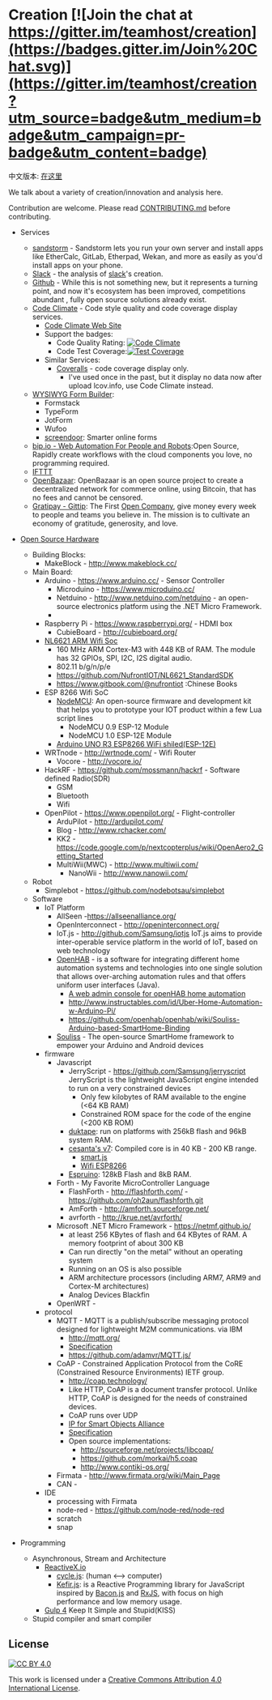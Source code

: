 # Creation [![Join the chat at https://gitter.im/teamhost/creation](https://badges.gitter.im/Join%20Chat.svg)](https://gitter.im/teamhost/creation?utm_source=badge&utm_medium=badge&utm_campaign=pr-badge&utm_content=badge)

中文版本: [在这里](README.cn.md)

We talk about a variety of creation/innovation and analysis here.

Contribution are welcome. Please read [CONTRIBUTING.md][contributing] before contributing.

* Services
  * [sandstorm](https://sandstorm.io) - Sandstorm lets you run your own server and install apps like EtherCalc, GitLab, Etherpad, Wekan, and more as easily as you'd install apps on your phone.
  * [Slack](service/slack.md) - the analysis of [slack][slack]'s creation.
  * [Github](https://github.com) - While this is not something new, but it represents a turning point, and now it's ecosystem has been improved, competitions abundant , fully open source solutions already exist.
  * [Code Climate](service/codeclimate.md) - Code style quality and code coverage display services.
    * [Code Climate Web Site][codeclimate]
    * Support the badges:
      * Code Quality Rating: [![Code Climate](https://codeclimate.com/github/snowyu/property-manager.js/badges/gpa.svg)](https://codeclimate.com/github/snowyu/property-manager.js)
      * Code Test Coverage:[![Test Coverage](https://codeclimate.com/github/snowyu/property-manager.js/badges/coverage.svg)](https://codeclimate.com/github/snowyu/property-manager.js/coverage)
    * Similar Services:
      * [Coveralls](https://coveralls.io/) - code coverage display only.
        * I've used once in the past, but it display no data now after upload lcov.info, use Code Climate instead.
  * [WYSIWYG Form Builder]():
    * Formstack
    * TypeForm
    * JotForm
    * Wufoo
    * [screendoor](http://www.dobt.co/screendoor/): Smarter online forms
  * [bip.io - Web Automation For People and Robots](https://bip.io/):Open Source, Rapidly create workflows with the cloud components you love, no programming required.
  * [IFTTT](https://ifttt.com/)
  * [OpenBazaar](https://openbazaar.org/): OpenBazaar is an open source project to create a decentralized network for commerce online, using Bitcoin, that has no fees and cannot be censored.
  * [Gratipay - Gittip](https://gratipay.com): The First [Open Company][OpenCompany], give money every week to people and teams you believe in. The mission is to cultivate an economy of gratitude, generosity, and love.
* [Open Source Hardware](https://en.wikipedia.org/wiki/Open-source_hardware)
  * Building Blocks:
    * MakeBlock - http://www.makeblock.cc/
  * Main Board:
    * Arduino - https://www.arduino.cc/ - Sensor Controller
      * Microduino - https://www.microduino.cc/
      * Netduino - http://www.netduino.com/netduino - an open-source electronics platform using the .NET Micro Framework.
      *
    * Raspberry Pi - https://www.raspberrypi.org/ - HDMI box
      * CubieBoard - http://cubieboard.org/
    * [NL6621 ARM Wifi Soc](http://www.nufrontsoft.com/index.php/project/index/id/30.html)
      * 160 MHz ARM Cortex-M3 with 448 KB of RAM. The module has 32 GPIOs, SPI, I2C, I2S digital audio.
      * 802.11 b/g/n/p/e
      * https://github.com/NufrontIOT/NL6621_StandardSDK
      * https://www.gitbook.com/@nufrontiot :Chinese Books
    * ESP 8266 Wifi SoC
      * [NodeMCU](http://www.nodemcu.com/): An open-source firmware and development kit that helps you to prototype your IOT product within a few Lua script lines
        * NodeMCU 0.9 ESP-12 Module
        * NodeMCU 1.0 ESP-12E Module
      * [Arduino UNO R3 ESP8266 WiFi shiled(ESP-12E)](https://item.taobao.com/item.htm?id=521217451908)
    * WRTnode - http://wrtnode.com/ - Wifi Router
      * Vocore - http://vocore.io/
    * HackRF - https://github.com/mossmann/hackrf - Software defined Radio(SDR)
      * GSM
      * Bluetooth
      * Wifi
    * OpenPilot - https://www.openpilot.org/ - Flight-controller
      * ArduPilot - http://ardupilot.com/
      * Blog - http://www.rchacker.com/
      * KK2 - https://code.google.com/p/nextcopterplus/wiki/OpenAero2_Getting_Started
      * MultiWii(MWC) - http://www.multiwii.com/
        * NanoWii - http://www.nanowii.com/
  * Robot
    * Simplebot - https://github.com/nodebotsau/simplebot
  * Software
    * IoT Platform
      * AllSeen -https://allseenalliance.org/
      * OpenInterconnect - http://openinterconnect.org/
      * IoT.js - http://github.com/Samsung/iotjs
        IoT.js aims to provide inter-operable service platform in the world of IoT, based on web technology
      * [OpenHAB](http://www.openhab.org/) - is a software for integrating different home automation systems and technologies into one single solution that allows over-arching automation rules and that offers uniform user interfaces (Java).
        * [A web admin console for openHAB home automation](https://github.com/cdjackson/HABmin)
        * http://www.instructables.com/id/Uber-Home-Automation-w-Arduino-Pi/
        * https://github.com/openhab/openhab/wiki/Souliss-Arduino-based-SmartHome-Binding
      * [Souliss](http://souliss.net/) - The open-source SmartHome framework to empower your Arduino and Android devices
    * firmware
      * Javascript
        * JerryScript - https://github.com/Samsung/jerryscript
          JerryScript is the lightweight JavaScript engine intended to run on a very constrained devices
          * Only few kilobytes of RAM available to the engine (<64 KB RAM)
          * Constrained ROM space for the code of the engine (<200 KB ROM)
        * [duktape](https://github.com/svaarala/duktape): run on platforms with 256kB flash and 96kB system RAM.
        * [cesanta's v7](https://github.com/cesanta/v7): Compiled core is in 40 KB - 200 KB range.
          * [smart.js](https://github.com/cesanta/smart.js)
          * [Wifi ESP8266](http://espressif.com/en/products/esp8266/)
        * [Espruino](https://github.com/espruino/Espruino): 128kB Flash and 8kB RAM.
      * Forth - My Favorite MicroController Language
        * FlashForth - http://flashforth.com/ - https://github.com/oh2aun/flashforth.git
        * AmForth - http://amforth.sourceforge.net/
        * avrforth - http://krue.net/avrforth/
      * Microsoft .NET Micro Framework - https://netmf.github.io/
        * at least 256 KBytes of flash and 64 KBytes of RAM. A memory footprint of about 300 KB
        * Can run directly "on the metal" without an operating system
        * Running on an OS is also possible
        * ARM architecture processors (including ARM7, ARM9 and Cortex-M architectures)
        * Analog Devices Blackfin
      * OpenWRT -
    * protocol
      * MQTT - MQTT is a publish/subscribe messaging protocol designed for lightweight M2M communications. via IBM
        * http://mqtt.org/
        * [Specification](http://www.ibm.com/developerworks/webservices/library/ws-mqtt/index.html)
        * https://github.com/adamvr/MQTT.js/
      * CoAP - Constrained Application Protocol from the CoRE (Constrained Resource Environments) IETF group.
        * http://coap.technology/
        * Like HTTP, CoAP is a document transfer protocol. Unlike HTTP, CoAP is designed for the needs of constrained devices.
        * CoAP runs over UDP
        * [IP for Smart Objects Alliance](http://www.ipso-alliance.org/)
        * [Specification](http://tools.ietf.org/html/draft-ietf-core-coap)
        * Open source implementations:
          * http://sourceforge.net/projects/libcoap/
          * https://github.com/morkai/h5.coap
          * http://www.contiki-os.org/
      * Firmata - http://www.firmata.org/wiki/Main_Page
      * CAN -
    * IDE
      * processing with Firmata
      * node-red - https://github.com/node-red/node-red
      * scratch
      * snap

* Programming
  * Asynchronous, Stream and Architecture
    * [ReactiveX.io](http://ReactiveX.io)
      * [cycle.js](http://cycle.js.org): (human <--> computer)
      * [Kefir.js](https://github.com/rpominov/kefir): is a Reactive Programming library for JavaScript inspired by [Bacon.js][bacon.js] and [RxJS][rxjs], with focus on high performance and low memory usage.
    * [Gulp 4](https://github.com/gulpjs/gulp/tree/4.0) Keep It Simple and Stupid(KISS)
  * Stupid compiler and smart compiler



## License

[![CC BY 4.0](https://i.creativecommons.org/l/by/4.0/88x31.png)][CCBY4]

This work is licensed under a [Creative Commons Attribution 4.0 International License][CCBY4].


[slack]: https://slack.com/
[bacon.js]: https://github.com/baconjs/bacon.js
[rxjs]: http://reactive-extensions.github.io/RxJS/
[codeclimate]:https://codeclimate.com
[contributing]: https://github.com/teamhost/creation/blob/master/CONTRIBUTING.md
[OpenCompany]: http://www.opencompany.org
[CCBY4]: https://creativecommons.org/licenses/by/4.0/
